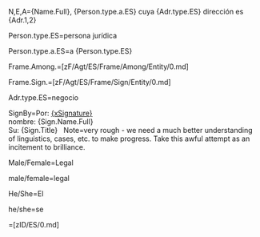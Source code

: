 N,E,A={Name.Full}, {Person.type.a.ES} cuya {Adr.type.ES} dirección es {Adr.1,2}

Person.type.ES=persona jurídica

Person.type.a.ES=a {Person.type.ES}

Frame.Among.=[zF/Agt/ES/Frame/Among/Entity/0.md]

Frame.Sign.=[zF/Agt/ES/Frame/Sign/Entity/0.md]

Adr.type.ES=negocio

SignBy=Por: <u>{xSignature}</u><br/> nombre: {Sign.Name.Full} <br/> Su: {Sign.Title}
 
Note=very rough - we need a much better understanding of linguistics, cases, etc. to make progress.  Take this awful attempt as an incitement to brilliance.

Male/Female=Legal

male/female=legal

He/She=El

he/she=se

=[zID/ES/0.md]
